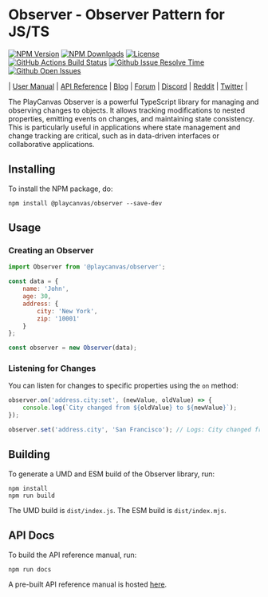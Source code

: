 # Observer - Observer Pattern for JS/TS

[![NPM Version][npm-version-badge]][npm-url]
[![NPM Downloads][npm-downloads-badge]][npm-trends-url]
[![License][license-badge]][license-url]
[![GitHub Actions Build Status][build-status-badge]][workflow-url]
[![Github Issue Resolve Time][issue-resolve-badge]][isitmaintained-url]
[![Github Open Issues][open-issues-badge]][isitmaintained-url]

| [User Manual][manual-url] | [API Reference][api-url] | [Blog][blog-url] | [Forum][forum-url] | [Discord][discord-url] | [Reddit][reddit-url] | [Twitter][twitter-url] |

The PlayCanvas Observer is a powerful TypeScript library for managing and observing changes to objects. It allows tracking modifications to nested properties, emitting events on changes, and maintaining state consistency. This is particularly useful in applications where state management and change tracking are critical, such as in data-driven interfaces or collaborative applications.

## Installing

To install the NPM package, do:

```
npm install @playcanvas/observer --save-dev
```

## Usage

### Creating an Observer

```javascript
import Observer from '@playcanvas/observer';

const data = {
    name: 'John',
    age: 30,
    address: {
        city: 'New York',
        zip: '10001'
    }
};

const observer = new Observer(data);
```

### Listening for Changes

You can listen for changes to specific properties using the `on` method:

```javascript
observer.on('address.city:set', (newValue, oldValue) => {
    console.log(`City changed from ${oldValue} to ${newValue}`);
});

observer.set('address.city', 'San Francisco'); // Logs: City changed from New York to San Francisco
```

## Building

To generate a UMD and ESM build of the Observer library, run:

```
npm install
npm run build
```

The UMD build is `dist/index.js`. The ESM build is `dist/index.mjs`.

## API Docs

To build the API reference manual, run:

```
npm run docs
```

A pre-built API reference manual is hosted [here](https://api.playcanvas.com/observer/).

[npm-version-badge]: https://img.shields.io/npm/v/@playcanvas/observer
[npm-downloads-badge]: https://img.shields.io/npm/dw/@playcanvas/observer
[license-badge]: https://img.shields.io/npm/l/@playcanvas/observer
[build-status-badge]: https://github.com/playcanvas/observer/actions/workflows/ci.yml/badge.svg
[issue-resolve-badge]: https://isitmaintained.com/badge/resolution/playcanvas/observer.svg
[open-issues-badge]: https://isitmaintained.com/badge/open/playcanvas/observer.svg

[npm-url]: https://www.npmjs.com/package/@playcanvas/observer
[npm-trends-url]: https://npmtrends.com/@playcanvas/observer
[license-url]: https://github.com/playcanvas/observer/blob/main/LICENSE
[workflow-url]: https://github.com/playcanvas/observer/actions/workflows/ci.yml
[isitmaintained-url]: https://isitmaintained.com/project/playcanvas/observer

[manual-url]: https://developer.playcanvas.com
[api-url]: https://api.playcanvas.com/observer
[blog-url]: https://blog.playcanvas.com
[forum-url]: https://forum.playcanvas.com
[discord-url]: https://discord.gg/RSaMRzg
[reddit-url]: https://www.reddit.com/r/PlayCanvas/
[twitter-url]: https://twitter.com/intent/follow?screen_name=playcanvas
